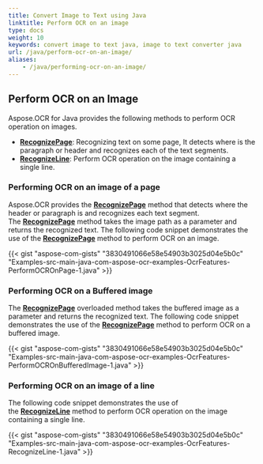 ```yaml
---
title: Convert Image to Text using Java
linktitle: Perform OCR on an image
type: docs
weight: 10
keywords: convert image to text java, image to text converter java
url: /java/perform-ocr-on-an-image/
aliases:
    - /java/performing-ocr-on-an-image/
---
```


## **Perform OCR on an Image**

Aspose.OCR for Java provides the following methods to perform OCR operation on images.

- [**RecognizePage**](https://apireference.aspose.com/ocr/java/com.aspose.ocr/AsposeOCR#RecognizePage-java.lang.String-): Recognizing text on some page, It detects where is the paragraph or header and recognizes each of the text segments.
- [**RecognizeLine**](https://apireference.aspose.com/ocr/java/com.aspose.ocr/AsposeOCR#RecognizeLine-java.lang.String-): Perform OCR operation on the image containing a single line.

### **Performing OCR on an image of a page**

Aspose.OCR provides the [**RecognizePage**](https://apireference.aspose.com/ocr/java/com.aspose.ocr/AsposeOCR#RecognizePage-java.lang.String-) method that detects where the header or paragraph is and recognizes each text segment. The [**RecognizePage**](https://apireference.aspose.com/ocr/java/com.aspose.ocr/AsposeOCR#RecognizePage-java.lang.String-) method takes the image path as a parameter and returns the recognized text. The following code snippet demonstrates the use of the [**RecognizePage**](https://apireference.aspose.com/ocr/java/com.aspose.ocr/AsposeOCR#RecognizePage-java.lang.String-) method to perform OCR on an image.

{{< gist "aspose-com-gists" "3830491066e58e54903b3025d04e5b0c" "Examples-src-main-java-com-aspose-ocr-examples-OcrFeatures-PerformOCROnPage-1.java" >}}

### **Performing OCR on a Buffered image**

The [**RecognizePage**](https://apireference.aspose.com/ocr/java/com.aspose.ocr/AsposeOCR#RecognizePage-java.awt.image.BufferedImage-) overloaded method takes the buffered image as a parameter and returns the recognized text. The following code snippet demonstrates the use of the [**RecognizePage**](https://apireference.aspose.com/ocr/java/com.aspose.ocr/AsposeOCR#RecognizePage-java.awt.image.BufferedImage-) method to perform OCR on a buffered image.

{{< gist "aspose-com-gists" "3830491066e58e54903b3025d04e5b0c" "Examples-src-main-java-com-aspose-ocr-examples-OcrFeatures-PerformOCROnBufferedImage-1.java" >}}

### **Performing OCR on an image of a line**

The following code snippet demonstrates the use of the [**RecognizeLine**](https://apireference.aspose.com/ocr/java/com.aspose.ocr/AsposeOCR#RecognizeLine-java.lang.String-) method to perform OCR operation on the image containing a single line.

{{< gist "aspose-com-gists" "3830491066e58e54903b3025d04e5b0c" "Examples-src-main-java-com-aspose-ocr-examples-OcrFeatures-RecognizeLine-1.java" >}}
